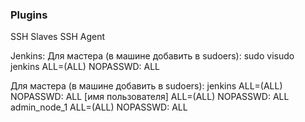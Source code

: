 ### Plugins 
SSH Slaves
SSH Agent


Jenkins: 
Для мастера (в машине добавить в sudoers):
sudo visudo
jenkins ALL=(ALL) NOPASSWD: ALL

Для мастера (в машине добавить в sudoers):
jenkins ALL=(ALL) NOPASSWD: ALL
[имя пользователя] ALL=(ALL) NOPASSWD: ALL 
admin_node_1 ALL=(ALL) NOPASSWD: ALL 
